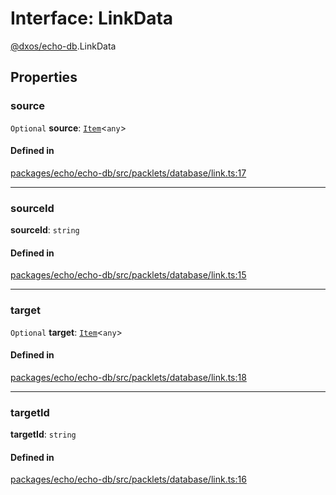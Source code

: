 # Interface: LinkData

[@dxos/echo-db](../modules/dxos_echo_db.md).LinkData

## Properties

### source

 `Optional` **source**: [`Item`](../classes/dxos_echo_db.Item.md)<`any`\>

#### Defined in

[packages/echo/echo-db/src/packlets/database/link.ts:17](https://github.com/dxos/dxos/blob/db8188dae/packages/echo/echo-db/src/packlets/database/link.ts#L17)

___

### sourceId

 **sourceId**: `string`

#### Defined in

[packages/echo/echo-db/src/packlets/database/link.ts:15](https://github.com/dxos/dxos/blob/db8188dae/packages/echo/echo-db/src/packlets/database/link.ts#L15)

___

### target

 `Optional` **target**: [`Item`](../classes/dxos_echo_db.Item.md)<`any`\>

#### Defined in

[packages/echo/echo-db/src/packlets/database/link.ts:18](https://github.com/dxos/dxos/blob/db8188dae/packages/echo/echo-db/src/packlets/database/link.ts#L18)

___

### targetId

 **targetId**: `string`

#### Defined in

[packages/echo/echo-db/src/packlets/database/link.ts:16](https://github.com/dxos/dxos/blob/db8188dae/packages/echo/echo-db/src/packlets/database/link.ts#L16)
